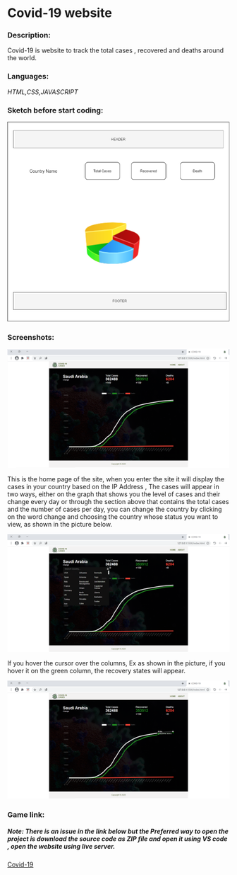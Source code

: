 # Covid-19 website
<h3> Description: </h3>


Covid-19 is website to track the total cases , recovered and deaths around the world.  

<h3> Languages: </h3>


<i> HTML,CSS,JAVASCRIPT </i>


<h3> Sketch before start coding: </h3>




![name-of-you-image](https://github.com/wejdansaleh363/Covid-19/blob/master/Covid-19.png?raw=true)


<h3> Screenshots: </h3>

![name-of-you-image](https://github.com/wejdansaleh363/Covid-19/blob/master/pic1.png?raw=true)


This is the home page of the site, when you enter the site it will display the cases in your country based on the IP Address , The cases will appear in two ways, either on the graph that shows you the level of cases and their change every day or through the section above that contains the total cases and the number of cases per day, you can change the country by clicking on the word change and choosing the country whose status you want to view, as shown in the picture below.




![name-of-you-image](https://github.com/wejdansaleh363/Covid-19/blob/master/pic2.png?raw=true)


If you hover the cursor over the columns, Ex as shown in the picture, if you hover it on the green column, the recovery states will appear.


![name-of-you-image](https://github.com/wejdansaleh363/Covid-19/blob/master/pic3.png?raw=true)


<h3> Game link: </h3>

<h5>Note: There is an issue in the link below but the Preferred way to open the project is download the source code as ZIP file and open it using VS code , open the website using live server. </h5>
<a href="https://wejdansaleh363.github.io/Covid-19/"> Covid-19 </a>
